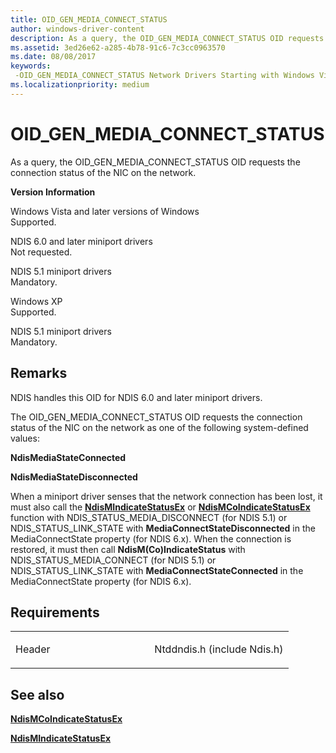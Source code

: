 ```yaml
---
title: OID_GEN_MEDIA_CONNECT_STATUS
author: windows-driver-content
description: As a query, the OID_GEN_MEDIA_CONNECT_STATUS OID requests the connection status of the NIC on the network.
ms.assetid: 3ed26e62-a285-4b78-91c6-7c3cc0963570
ms.date: 08/08/2017
keywords: 
 -OID_GEN_MEDIA_CONNECT_STATUS Network Drivers Starting with Windows Vista
ms.localizationpriority: medium
---
```


# OID\_GEN\_MEDIA\_CONNECT\_STATUS


As a query, the OID\_GEN\_MEDIA\_CONNECT\_STATUS OID requests the connection status of the NIC on the network.

**Version Information**

<a href="" id="windows-vista-and-later-versions-of-windows"></a>Windows Vista and later versions of Windows  
Supported.

<a href="" id="ndis-6-0-and-later-miniport-drivers"></a>NDIS 6.0 and later miniport drivers  
Not requested.

<a href="" id="ndis-5-1-miniport-drivers"></a>NDIS 5.1 miniport drivers  
Mandatory.

<a href="" id="windows-xp"></a>Windows XP  
Supported.

<a href="" id="ndis-5-1-miniport-drivers"></a>NDIS 5.1 miniport drivers  
Mandatory.

Remarks
-------

NDIS handles this OID for NDIS 6.0 and later miniport drivers.

The OID\_GEN\_MEDIA\_CONNECT\_STATUS OID requests the connection status of the NIC on the network as one of the following system-defined values:

**NdisMediaStateConnected**

**NdisMediaStateDisconnected**

When a miniport driver senses that the network connection has been lost, it must also call the [**NdisMIndicateStatusEx**](https://msdn.microsoft.com/library/windows/hardware/ff563600) or [**NdisMCoIndicateStatusEx**](https://msdn.microsoft.com/library/windows/hardware/ff563562) function with NDIS\_STATUS\_MEDIA\_DISCONNECT (for NDIS 5.1) or NDIS\_STATUS\_LINK\_STATE with **MediaConnectStateDisconnected** in the MediaConnectState property (for NDIS 6.x). When the connection is restored, it must then call **NdisM(Co)IndicateStatus** with NDIS\_STATUS\_MEDIA\_CONNECT (for NDIS 5.1) or NDIS\_STATUS\_LINK\_STATE with **MediaConnectStateConnected** in the MediaConnectState property (for NDIS 6.x).

Requirements
------------

<table>
<colgroup>
<col width="50%" />
<col width="50%" />
</colgroup>
<tbody>
<tr class="odd">
<td><p>Header</p></td>
<td>Ntddndis.h (include Ndis.h)</td>
</tr>
</tbody>
</table>

## See also


[**NdisMCoIndicateStatusEx**](https://msdn.microsoft.com/library/windows/hardware/ff563562)

[**NdisMIndicateStatusEx**](https://msdn.microsoft.com/library/windows/hardware/ff563600)

 

 




